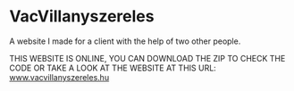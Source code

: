 # VacVillanyszereles
A website I made for a client with the help of two other people.

THIS WEBSITE IS ONLINE, YOU CAN DOWNLOAD THE ZIP TO CHECK THE CODE OR TAKE A LOOK AT THE WEBSITE 
AT THIS URL: www.vacvillanyszereles.hu
